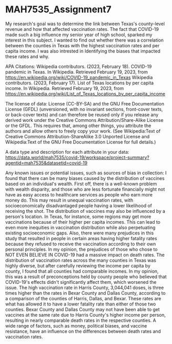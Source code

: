 # MAH7535_Assignment7
My research's goal was to determine the link between Texas's county-level revenue and how that affected vaccination rates. The fact that COVID-19 made such a big influence my senior year of high school, sparked my interest in this subject. I wanted to find out whether there was a correlation between the counties in Texas with the highest vaccination rates and per capita income. I was also intrested in Identifying the biases that impacted these rates and why.

APA Citations: 
Wikipedia contributors. (2023, February 18). COVID-19 pandemic in Texas. In Wikipedia. Retrieved February 19, 2023, from https://en.wikipedia.org/wiki/COVID-19_pandemic_in_Texas
Wikipedia contributors. (2023, February 17). List of Texas locations by per capita income. In Wikipedia. Retrieved February 19, 2023, from https://en.wikipedia.org/wiki/List_of_Texas_locations_by_per_capita_income

The license of  data: 
License (CC-BY-SA) and the GNU Free Documentation License (GFDL) (unversioned, with no invariant sections, front-cover texts, or back-cover texts) and can therefore be reused only if you release any derived work under the Creative Commons Attribution/Share-Alike License or the GFDL. This requires that, among other things, you attribute the authors and allow others to freely copy your work. (See Wikipedia:Text of Creative Commons Attribution-ShareAlike 3.0 Unported License and Wikipedia:Text of the GNU Free Documentation License for full details.)

A data type and description for each attribute in your data: 
https://data.world/mah7535/covid-19/workspace/project-summary?agentid=mah7535&datasetid=covid-19


Any known issues or potential issues, such as sources of bias in collection: 
I found that there can be many biases caused by the distribution of vaccines based on an individual's wealth. First off, there is a well-known problem with wealth disparity, and those who are less fortunate financially might not have as easy access to healthcare services as people who earn more money do. This may result in unequal vaccination rates, with socioeconomically disadvantaged people having a lower likelihood of receiving the shot. The distribution of vaccines may also be influenced by a person's location. In Texas, for instance, some regions may get more vaccinations because of their higher per capita incomes. This can lead to even more inequities in vaccination distribution while also perpetuating existing socioeconomic gaps. Also, there were many prejudices in this study that resulted in people in certain areas having higher fatality rates because they refused to receive the vaccination according to their own personal principles. In my opinion, the prejudices of those who chose to NOT EVEN BELIEVE IN COVID-19 had a massive impact on death rates. The distribution of vaccination rates across the many counties in Texas was highly diverse, but after carefully reviewing the income per capita by county, I found that all counties had comparable incomes. In my opinion, this was a result of preconceptions held by county people who believed that COVID-19's effects didn't significantly affect them, which worsened the issue. The high vaccination rate in Harris County, 3,044,041 doses, is three times higher than the rates in Bexar County and Dallas County, according to a comparison of the counties of Harris, Dallas, and Bexar. These rates are what has allowed it to have a lower fatality rate than either of those two counties. Bexar County and Dallas County may not have been able to get vaccines at the same rate due to Harris County's higher income per person, resulting in nearly comparable death rates in the respective counties. A wide range of factors, such as money, political biases, and vaccine resistance, have an influence on the differences between death rates and vaccination rates.

